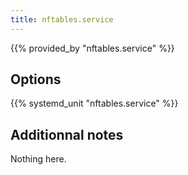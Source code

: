 ```yaml
---
title: nftables.service
---
```


{{% provided_by "nftables.service" %}}

## Options

{{% systemd_unit "nftables.service" %}}

## Additionnal notes

Nothing here.